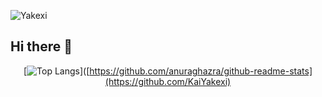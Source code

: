 ![Yakexi](https://github.com/user-attachments/assets/368d4c03-f44e-4640-92d0-638c1687b9bd)
## Hi there 👋

<div align="center">
  
[![Top Langs](https://github-readme-stats.vercel.app/api/top-langs/?username=KaiYakexi)]([https://github.com/anuraghazra/github-readme-stats](https://github.com/KaiYakexi)


</div>
<!--
**KaiYakexi/KaiYakexi** is a ✨ _special_ ✨ repository because its `README.md` (this file) appears on your GitHub profile.

Here are some ideas to get you started:

- 🔭 I’m currently working on ...
- 🌱 I’m currently learning ...
- 👯 I’m looking to collaborate on ...
- 🤔 I’m looking for help with ...
- 💬 Ask me about ...
- 📫 How to reach me: ...
- 😄 Pronouns: ...
- ⚡ Fun fact: ...
-->
